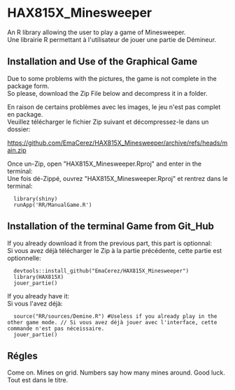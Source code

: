 # HAX815X_Minesweeper
An R library allowing the user to play a game of Minesweeper.  
Une librairie R permettant à l'utilisateur de jouer une partie de Démineur.

## Installation and Use of the Graphical Game

Due to some problems with the pictures, the game is not complete in the package form.  
So please, download the Zip File below and decompress it in a folder.

En raison de certains problèmes avec les images, le jeu n'est pas complet en package.  
Veuillez télécharger le fichier Zip suivant et décompressez-le dans un dossier:

  https://github.com/EmaCerez/HAX815X_Minesweeper/archive/refs/heads/main.zip

Once un-Zip, open "HAX815X_Minesweeper.Rproj" and enter in the terminal:  
Une fois dé-Zippé, ouvrez "HAX815X_Minesweeper.Rproj" et rentrez dans le terminal:

```
  library(shiny)
  runApp('RR/ManualGame.R')
```  

## Installation of the terminal Game from Git_Hub

If you already download it from the previous part, this part is optionnal:  
Si vous avez déjà télécharger le Zip à la partie précédente, cette partie est optionnelle:

```
  devtools::install_github("EmaCerez/HAX815X_Minesweeper")
  library(HAX815X)
  jouer_partie()
``` 

If you already have it:  
Si vous l'avez déjà:

```
  source("RR/sources/Demine.R") #Useless if you already play in the other game mode. // Si vous avez déjà jouer avec l'interface, cette commande n'est pas néceissaire.
  jouer_partie()
``` 



## Régles

Come on. Mines on grid. Numbers say how many mines around. Good luck.  
Tout est dans le titre.

